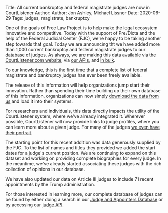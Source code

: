 Title: All current bankruptcy and federal magistrate judges are now in CourtListener
Author: Author: Jon Ashley, Michael Lissner
Date: 2020-06-29
Tags: judges, magistrate, bankruptcy


One of the goals of Free Law Project is to help make the legal ecosystem innovative and competitive. Today with the support of Pre/Dicta and the help of the Federal Judicial Center (FJC), we're happy to be taking another step towards that goal. Today we are announcing tht we have added more than 1,000 current bankruptcy and federal magistrate judges to our [database of judges][db-product]. As always, we are making this data available via [the CourtListener.com website][db], via [our APIs][api], and [in bulk][bulk].

To our knowledge, this is the first time that a complete list of federal magistrate and bankruptcy judges has ever been freely available. 

The release of this information will help organizations jump start their innovation. Rather than spending their time building up their own database of this information, organizations can now simply [download the data from us][bulk] and load it into their systems.

For researchers and individuals, this data directly impacts the utility of the CourtListener system, where we've already integrated it. Wherever possible, CourtListener will now provide links to judge profiles, where you can learn more about a given judge. For many of the judges [we even have their portrait][pics-post].


The starting point for this recent addition was data generously supplied by the FJC. To the list of names and titles they provided we added the start dates for a judge's current position. We are continuing to expand on this dataset and working on providing complete biographies for every judge. In the meantime, we've already started associating these judges with the rich collection of opinions in our database.  

We have also updated our data on Article III judges to include 71 recent appointments by the Trump administration.

For those interested in learning more, our complete database of judges can be found by either doing a search in our [Judge and Appointers Database][db] or by accessing our [judge API][api].  


[bulk]: https://www.courtlistener.com/api/bulk-data/
[db]: https://www.courtlistener.com/person/
[api]: https://www.courtlistener.com/api/rest-info/
[pics-post]: {filename}/more-judge-images.md
[db-product]: {filename}/pages/judge_database.md